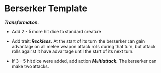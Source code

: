 # Berserker Template

***Transformation.***

* Add 2 - 5 more hit dice to standard creature

* Add trait: ***Reckless.*** At the start of its turn, the berserker can gain advantage on all melee weapon attack rolls during that turn, but attack rolls against it have advantage until the start of its next turn.

* If 3 - 5 hit dice were added, add action ***Multiattack.*** The berserker can make two attacks.
